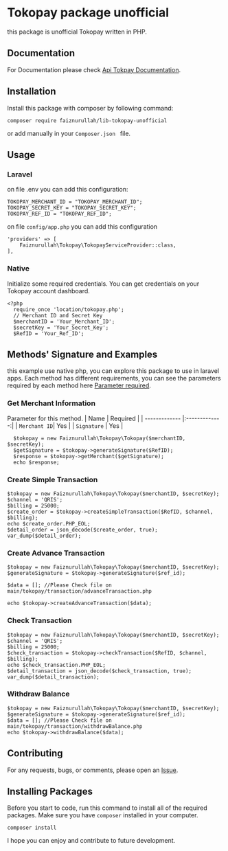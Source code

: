 # Tokopay package unofficial 
this package is unofficial Tokopay written in PHP.

## Documentation
For Documentation please check [Api Tokpay Documentation](https://docs.tokopay.id).

## Installation
Install this package with composer by following command:
```
composer require faiznurullah/lib-tokopay-unofficial
```
or add manually in your ```Composer.json ``` file.

## Usage 
### Laravel
on file .env you can add this configuration:
```
TOKOPAY_MERCHANT_ID = "TOKOPAY_MERCHANT_ID";
TOKOPAY_SECRET_KEY = "TOKOPAY_SECRET_KEY";
TOKOPAY_REF_ID = "TOKOPAY_REF_ID";
```
on file ```config/app.php``` you can add this configuration
```
'providers' => [ 
    Faiznurullah\Tokopay\TokopayServiceProvider::class,
],
```
  
### Native
Initialize some required credentials. You can get credentials on your Tokopay account dashboard.
```
<?php
  require_once 'location/tokopay.php';
  // Merchant ID and Secret Key
  $merchantID = 'Your_Merchant_ID';
  $secretKey = 'Your_Secret_Key';
  $RefID = 'Your_Ref_ID';
```
  
## Methods' Signature and Examples
this example use native php, you can explore this package to use in laravel apps. Each method has different requirements, you can see the parameters required by each method here [Parameter required](https://docs.tokopay.id).

### Get Merchant Information
Parameter for this method.
| Name  | Required |
| ------------- |:-------------:|
| ```Merchant ID```| Yes     |
|  ```Signature```      | Yes     | 
```
  $tokopay = new Faiznurullah\Tokopay\Tokopay($merchantID, $secretKey);
  $getSignature = $tokopay->generateSignature($RefID);
  $response = $tokopay->getMerchant($getSignature);
  echo $response;
```
### Create Simple Transaction 
``` 
$tokopay = new Faiznurullah\Tokopay\Tokopay($merchantID, $secretKey);
$channel = 'QRIS';
$billing = 25000;
$create_order = $tokopay->createSimpleTransaction($RefID, $channel, $billing);
echo $create_order.PHP_EOL;
$detail_order = json_decode($create_order, true);
var_dump($detail_order);
```
### Create Advance Transaction 
```
$tokopay = new Faiznurullah\Tokopay\Tokopay($merchantID, $secretKey);
$generateSignature = $tokopay->generateSignature($ref_id);

$data = []; //Please Check file on main/tokopay/transaction/advanceTransaction.php

echo $tokopay->createAdvanceTransaction($data);
```
### Check Transaction
``` 
$tokopay = new Faiznurullah\Tokopay\Tokopay($merchantID, $secretKey);
$channel = 'QRIS';
$billing = 25000;
$check_transaction = $tokopay->checkTransaction($RefID, $channel, $billing);
echo $check_transaction.PHP_EOL;
$detail_transaction = json_decode($check_transaction, true);
var_dump($detail_transaction);
```
### Withdraw Balance
```
$tokopay = new Faiznurullah\Tokopay\Tokopay($merchantID, $secretKey);
$generateSignature = $tokopay->generateSignature($ref_id);
$data = []; //Please Check file on main/tokopay/transaction/withdrawBalance.php
echo $tokopay->withdrawBalance($data);
```
## Contributing
For any requests, bugs, or comments, please open an [Issue](https://github.com/Faiznurullah/tokopay/issues).
## Installing Packages
Before you start to code, run this command to install all of the required packages. Make sure you have ```composer``` installed in your computer.
```
composer install
```

I hope you can enjoy and contribute to future development.
